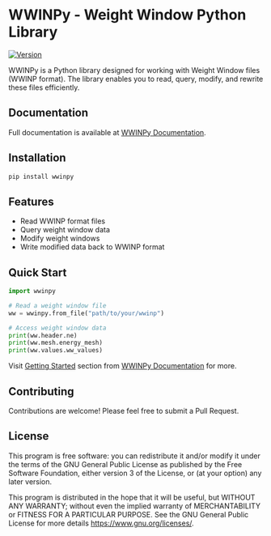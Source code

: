 # WWINPy - Weight Window Python Library

[![Version](https://img.shields.io/badge/version-0.1.4-blue.svg)](https://github.com/monleon96/WWINPy)

WWINPy is a Python library designed for working with Weight Window files (WWINP format). The library enables you to read, query, modify, and rewrite these files efficiently.

## Documentation

Full documentation is available at [WWINPy Documentation](https://wwinpy.readthedocs.io/en/latest/#).

## Installation

```bash
pip install wwinpy
```

## Features

- Read WWINP format files
- Query weight window data
- Modify weight windows
- Write modified data back to WWINP format

## Quick Start

```python
import wwinpy

# Read a weight window file
ww = wwinpy.from_file("path/to/your/wwinp")

# Access weight window data
print(ww.header.ne)
print(ww.mesh.energy_mesh)
print(ww.values.ww_values)
```

Visit [Getting Started](https://wwinpy.readthedocs.io/en/latest/getting_started.html) section from [WWINPy Documentation](https://wwinpy.readthedocs.io/en/latest/#) for more.

## Contributing

Contributions are welcome! Please feel free to submit a Pull Request.

## License

This program is free software: you can redistribute it and/or modify it under the terms of the GNU General Public License as published by the Free Software Foundation, either version 3 of the License, or (at your option) any later version.

This program is distributed in the hope that it will be useful, but WITHOUT ANY WARRANTY; without even the implied warranty of MERCHANTABILITY or FITNESS FOR A PARTICULAR PURPOSE. See the GNU General Public License for more details <https://www.gnu.org/licenses/>.
